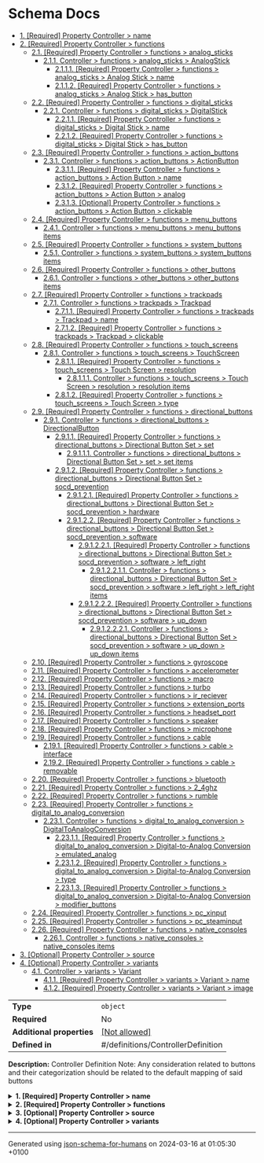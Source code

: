 # Schema Docs

- [1. [Required] Property Controller > name](#name)
- [2. [Required] Property Controller > functions](#functions)
  - [2.1. [Required] Property Controller > functions > analog_sticks](#functions_analog_sticks)
    - [2.1.1. Controller > functions > analog_sticks > AnalogStick](#autogenerated_heading_2)
      - [2.1.1.1. [Required] Property Controller > functions > analog_sticks > Analog Stick > name](#functions_analog_sticks_items_name)
      - [2.1.1.2. [Required] Property Controller > functions > analog_sticks > Analog Stick > has_button](#functions_analog_sticks_items_has_button)
  - [2.2. [Required] Property Controller > functions > digital_sticks](#functions_digital_sticks)
    - [2.2.1. Controller > functions > digital_sticks > DigitalStick](#autogenerated_heading_3)
      - [2.2.1.1. [Required] Property Controller > functions > digital_sticks > Digital Stick > name](#functions_digital_sticks_items_name)
      - [2.2.1.2. [Required] Property Controller > functions > digital_sticks > Digital Stick > has_button](#functions_digital_sticks_items_has_button)
  - [2.3. [Required] Property Controller > functions > action_buttons](#functions_action_buttons)
    - [2.3.1. Controller > functions > action_buttons > ActionButton](#autogenerated_heading_4)
      - [2.3.1.1. [Required] Property Controller > functions > action_buttons > Action Button > name](#functions_action_buttons_items_name)
      - [2.3.1.2. [Required] Property Controller > functions > action_buttons > Action Button > analog](#functions_action_buttons_items_analog)
      - [2.3.1.3. [Optional] Property Controller > functions > action_buttons > Action Button > clickable](#functions_action_buttons_items_clickable)
  - [2.4. [Required] Property Controller > functions > menu_buttons](#functions_menu_buttons)
    - [2.4.1. Controller > functions > menu_buttons > menu_buttons items](#autogenerated_heading_5)
  - [2.5. [Required] Property Controller > functions > system_buttons](#functions_system_buttons)
    - [2.5.1. Controller > functions > system_buttons > system_buttons items](#autogenerated_heading_6)
  - [2.6. [Required] Property Controller > functions > other_buttons](#functions_other_buttons)
    - [2.6.1. Controller > functions > other_buttons > other_buttons items](#autogenerated_heading_7)
  - [2.7. [Required] Property Controller > functions > trackpads](#functions_trackpads)
    - [2.7.1. Controller > functions > trackpads > Trackpad](#autogenerated_heading_8)
      - [2.7.1.1. [Required] Property Controller > functions > trackpads > Trackpad > name](#functions_trackpads_items_name)
      - [2.7.1.2. [Required] Property Controller > functions > trackpads > Trackpad > clickable](#functions_trackpads_items_clickable)
  - [2.8. [Required] Property Controller > functions > touch_screens](#functions_touch_screens)
    - [2.8.1. Controller > functions > touch_screens > TouchScreen](#autogenerated_heading_9)
      - [2.8.1.1. [Required] Property Controller > functions > touch_screens > Touch Screen > resolution](#functions_touch_screens_items_resolution)
        - [2.8.1.1.1. Controller > functions > touch_screens > Touch Screen > resolution > resolution items](#autogenerated_heading_10)
      - [2.8.1.2. [Required] Property Controller > functions > touch_screens > Touch Screen > type](#functions_touch_screens_items_type)
  - [2.9. [Required] Property Controller > functions > directional_buttons](#functions_directional_buttons)
    - [2.9.1. Controller > functions > directional_buttons > DirectionalButton](#autogenerated_heading_11)
      - [2.9.1.1. [Required] Property Controller > functions > directional_buttons > Directional Button Set > set](#functions_directional_buttons_items_set)
        - [2.9.1.1.1. Controller > functions > directional_buttons > Directional Button Set > set > set items](#autogenerated_heading_12)
      - [2.9.1.2. [Required] Property Controller > functions > directional_buttons > Directional Button Set > socd_prevention](#functions_directional_buttons_items_socd_prevention)
        - [2.9.1.2.1. [Required] Property Controller > functions > directional_buttons > Directional Button Set > socd_prevention > hardware](#functions_directional_buttons_items_socd_prevention_hardware)
        - [2.9.1.2.2. [Required] Property Controller > functions > directional_buttons > Directional Button Set > socd_prevention > software](#functions_directional_buttons_items_socd_prevention_software)
          - [2.9.1.2.2.1. [Required] Property Controller > functions > directional_buttons > Directional Button Set > socd_prevention > software > left_right](#functions_directional_buttons_items_socd_prevention_software_left_right)
            - [2.9.1.2.2.1.1. Controller > functions > directional_buttons > Directional Button Set > socd_prevention > software > left_right > left_right items](#autogenerated_heading_13)
          - [2.9.1.2.2.2. [Required] Property Controller > functions > directional_buttons > Directional Button Set > socd_prevention > software > up_down](#functions_directional_buttons_items_socd_prevention_software_up_down)
            - [2.9.1.2.2.2.1. Controller > functions > directional_buttons > Directional Button Set > socd_prevention > software > up_down > up_down items](#autogenerated_heading_14)
  - [2.10. [Required] Property Controller > functions > gyroscope](#functions_gyroscope)
  - [2.11. [Required] Property Controller > functions > accelerometer](#functions_accelerometer)
  - [2.12. [Required] Property Controller > functions > macro](#functions_macro)
  - [2.13. [Required] Property Controller > functions > turbo](#functions_turbo)
  - [2.14. [Required] Property Controller > functions > ir_reciever](#functions_ir_reciever)
  - [2.15. [Required] Property Controller > functions > extension_ports](#functions_extension_ports)
  - [2.16. [Required] Property Controller > functions > headset_port](#functions_headset_port)
  - [2.17. [Required] Property Controller > functions > speaker](#functions_speaker)
  - [2.18. [Required] Property Controller > functions > microphone](#functions_microphone)
  - [2.19. [Required] Property Controller > functions > cable](#functions_cable)
    - [2.19.1. [Required] Property Controller > functions > cable > interface](#functions_cable_interface)
    - [2.19.2. [Required] Property Controller > functions > cable > removable](#functions_cable_removable)
  - [2.20. [Required] Property Controller > functions > bluetooth](#functions_bluetooth)
  - [2.21. [Required] Property Controller > functions > 2_4ghz](#functions_2_4ghz)
  - [2.22. [Required] Property Controller > functions > rumble](#functions_rumble)
  - [2.23. [Required] Property Controller > functions > digital_to_analog_conversion](#functions_digital_to_analog_conversion)
    - [2.23.1. Controller > functions > digital_to_analog_conversion > DigitalToAnalogConversion](#autogenerated_heading_15)
      - [2.23.1.1. [Required] Property Controller > functions > digital_to_analog_conversion > Digital-to-Analog Conversion > emulated_analog](#functions_digital_to_analog_conversion_items_emulated_analog)
      - [2.23.1.2. [Required] Property Controller > functions > digital_to_analog_conversion > Digital-to-Analog Conversion > type](#functions_digital_to_analog_conversion_items_type)
      - [2.23.1.3. [Required] Property Controller > functions > digital_to_analog_conversion > Digital-to-Analog Conversion > modifier_buttons](#functions_digital_to_analog_conversion_items_modifier_buttons)
  - [2.24. [Required] Property Controller > functions > pc_xinput](#functions_pc_xinput)
  - [2.25. [Required] Property Controller > functions > pc_steaminput](#functions_pc_steaminput)
  - [2.26. [Required] Property Controller > functions > native_consoles](#functions_native_consoles)
    - [2.26.1. Controller > functions > native_consoles > native_consoles items](#autogenerated_heading_16)
- [3. [Optional] Property Controller > source](#source)
- [4. [Optional] Property Controller > variants](#variants)
  - [4.1. Controller > variants > Variant](#autogenerated_heading_17)
    - [4.1.1. [Required] Property Controller > variants > Variant > name](#variants_items_name)
    - [4.1.2. [Required] Property Controller > variants > Variant > image](#variants_items_image)

|                           |                                                         |
| ------------------------- | ------------------------------------------------------- |
| **Type**                  | `object`                                                |
| **Required**              | No                                                      |
| **Additional properties** | [[Not allowed]](# "Additional Properties not allowed.") |
| **Defined in**            | #/definitions/ControllerDefinition                      |

**Description:** Controller Definition
Note: Any consideration related to buttons and their categorization should be related to the default mapping of said buttons

<details>
<summary>
<strong> <a name="name"></a>1. [Required] Property Controller > name</strong>  

</summary>
<blockquote>

**Title:** Name

|              |          |
| ------------ | -------- |
| **Type**     | `string` |
| **Required** | Yes      |

**Description:** Name of the device

</blockquote>
</details>

<details>
<summary>
<strong> <a name="functions"></a>2. [Required] Property Controller > functions</strong>  

</summary>
<blockquote>

|                           |                                                         |
| ------------------------- | ------------------------------------------------------- |
| **Type**                  | `object`                                                |
| **Required**              | Yes                                                     |
| **Additional properties** | [[Not allowed]](# "Additional Properties not allowed.") |
| **Defined in**            | #/definitions/Functions                                 |

**Description:** Functionalities of the controller

<details>
<summary>
<strong> <a name="functions_analog_sticks"></a>2.1. [Required] Property Controller > functions > analog_sticks</strong>  

</summary>
<blockquote>

|              |                 |
| ------------ | --------------- |
| **Type**     | `array or null` |
| **Required** | Yes             |

|                      | Array restrictions |
| -------------------- | ------------------ |
| **Min items**        | N/A                |
| **Max items**        | N/A                |
| **Items unicity**    | True               |
| **Additional items** | False              |
| **Tuple validation** | See below          |

| Each item of this array must be               | Description                                                                                            |
| --------------------------------------------- | ------------------------------------------------------------------------------------------------------ |
| [AnalogStick](#functions_analog_sticks_items) | Control stick offering fine-tuned control beyond the traditional 8 directions of a directional pad ... |

#### <a name="autogenerated_heading_2"></a>2.1.1. Controller > functions > analog_sticks > AnalogStick

|                           |                                                         |
| ------------------------- | ------------------------------------------------------- |
| **Type**                  | `object`                                                |
| **Required**              | No                                                      |
| **Additional properties** | [[Not allowed]](# "Additional Properties not allowed.") |
| **Defined in**            | #/definitions/AnalogStick                               |

**Description:** Control stick offering fine-tuned control beyond the traditional 8 directions of a directional pad
e.g. The Left and Right stick of the Sony Dualsense

<details>
<summary>
<strong> <a name="functions_analog_sticks_items_name"></a>2.1.1.1. [Required] Property Controller > functions > analog_sticks > Analog Stick > name</strong>  

</summary>
<blockquote>

|              |          |
| ------------ | -------- |
| **Type**     | `string` |
| **Required** | Yes      |

</blockquote>
</details>

<details>
<summary>
<strong> <a name="functions_analog_sticks_items_has_button"></a>2.1.1.2. [Required] Property Controller > functions > analog_sticks > Analog Stick > has_button</strong>  

</summary>
<blockquote>

|              |           |
| ------------ | --------- |
| **Type**     | `boolean` |
| **Required** | Yes       |

</blockquote>
</details>

</blockquote>
</details>

<details>
<summary>
<strong> <a name="functions_digital_sticks"></a>2.2. [Required] Property Controller > functions > digital_sticks</strong>  

</summary>
<blockquote>

|              |                 |
| ------------ | --------------- |
| **Type**     | `array or null` |
| **Required** | Yes             |

|                      | Array restrictions |
| -------------------- | ------------------ |
| **Min items**        | N/A                |
| **Max items**        | N/A                |
| **Items unicity**    | True               |
| **Additional items** | False              |
| **Tuple validation** | See below          |

| Each item of this array must be                 | Description                                                            |
| ----------------------------------------------- | ---------------------------------------------------------------------- |
| [DigitalStick](#functions_digital_sticks_items) | Control stick only capable of transmitting up to 8 discrete inputs ... |

#### <a name="autogenerated_heading_3"></a>2.2.1. Controller > functions > digital_sticks > DigitalStick

|                           |                                                         |
| ------------------------- | ------------------------------------------------------- |
| **Type**                  | `object`                                                |
| **Required**              | No                                                      |
| **Additional properties** | [[Not allowed]](# "Additional Properties not allowed.") |
| **Defined in**            | #/definitions/DigitalStick                              |

**Description:** Control stick only capable of transmitting up to 8 discrete inputs
e.g. The stick of a Street Fighter II Arcade Cabinet

<details>
<summary>
<strong> <a name="functions_digital_sticks_items_name"></a>2.2.1.1. [Required] Property Controller > functions > digital_sticks > Digital Stick > name</strong>  

</summary>
<blockquote>

|              |          |
| ------------ | -------- |
| **Type**     | `string` |
| **Required** | Yes      |

</blockquote>
</details>

<details>
<summary>
<strong> <a name="functions_digital_sticks_items_has_button"></a>2.2.1.2. [Required] Property Controller > functions > digital_sticks > Digital Stick > has_button</strong>  

</summary>
<blockquote>

|              |           |
| ------------ | --------- |
| **Type**     | `boolean` |
| **Required** | Yes       |

</blockquote>
</details>

</blockquote>
</details>

<details>
<summary>
<strong> <a name="functions_action_buttons"></a>2.3. [Required] Property Controller > functions > action_buttons</strong>  

</summary>
<blockquote>

|              |                 |
| ------------ | --------------- |
| **Type**     | `array or null` |
| **Required** | Yes             |

|                      | Array restrictions |
| -------------------- | ------------------ |
| **Min items**        | N/A                |
| **Max items**        | N/A                |
| **Items unicity**    | True               |
| **Additional items** | False              |
| **Tuple validation** | See below          |

| Each item of this array must be                 | Description                                                                                                |
| ----------------------------------------------- | ---------------------------------------------------------------------------------------------------------- |
| [ActionButton](#functions_action_buttons_items) | Button traditionally mapped to performing an action in video games (e.g. Jump, Punch, Kick, Interact…) ... |

#### <a name="autogenerated_heading_4"></a>2.3.1. Controller > functions > action_buttons > ActionButton

|                           |                                                         |
| ------------------------- | ------------------------------------------------------- |
| **Type**                  | `object`                                                |
| **Required**              | No                                                      |
| **Additional properties** | [[Not allowed]](# "Additional Properties not allowed.") |
| **Defined in**            | #/definitions/ActionButton                              |

**Description:** Button traditionally mapped to performing an action in video games (e.g. Jump, Punch, Kick, Interact…)
Can be Analog or Digital
e.g.: A, B, X, Y, LT, LB, RT, RB

<details>
<summary>
<strong> <a name="functions_action_buttons_items_name"></a>2.3.1.1. [Required] Property Controller > functions > action_buttons > Action Button > name</strong>  

</summary>
<blockquote>

|              |          |
| ------------ | -------- |
| **Type**     | `string` |
| **Required** | Yes      |

</blockquote>
</details>

<details>
<summary>
<strong> <a name="functions_action_buttons_items_analog"></a>2.3.1.2. [Required] Property Controller > functions > action_buttons > Action Button > analog</strong>  

</summary>
<blockquote>

|              |           |
| ------------ | --------- |
| **Type**     | `boolean` |
| **Required** | Yes       |

</blockquote>
</details>

<details>
<summary>
<strong> <a name="functions_action_buttons_items_clickable"></a>2.3.1.3. [Optional] Property Controller > functions > action_buttons > Action Button > clickable</strong>  

</summary>
<blockquote>

|              |           |
| ------------ | --------- |
| **Type**     | `boolean` |
| **Required** | No        |

</blockquote>
</details>

</blockquote>
</details>

<details>
<summary>
<strong> <a name="functions_menu_buttons"></a>2.4. [Required] Property Controller > functions > menu_buttons</strong>  

</summary>
<blockquote>

**Title:** Menu Buttons

|              |                           |
| ------------ | ------------------------- |
| **Type**     | `array of string or null` |
| **Required** | Yes                       |

**Description:** Buttons traditionally mapped to open an in-game menu
e.g.: Start, Select

|                      | Array restrictions |
| -------------------- | ------------------ |
| **Min items**        | N/A                |
| **Max items**        | N/A                |
| **Items unicity**    | True               |
| **Additional items** | False              |
| **Tuple validation** | See below          |

| Each item of this array must be                     | Description |
| --------------------------------------------------- | ----------- |
| [menu_buttons items](#functions_menu_buttons_items) | -           |

#### <a name="autogenerated_heading_5"></a>2.4.1. Controller > functions > menu_buttons > menu_buttons items

|              |          |
| ------------ | -------- |
| **Type**     | `string` |
| **Required** | No       |

</blockquote>
</details>

<details>
<summary>
<strong> <a name="functions_system_buttons"></a>2.5. [Required] Property Controller > functions > system_buttons</strong>  

</summary>
<blockquote>

**Title:** System Buttons

|              |                           |
| ------------ | ------------------------- |
| **Type**     | `array of string or null` |
| **Required** | Yes                       |

**Description:** Buttons traditionally mapped to open a system menu or perform an OS-level operation
e.g.: Share, Home

|                      | Array restrictions |
| -------------------- | ------------------ |
| **Min items**        | N/A                |
| **Max items**        | N/A                |
| **Items unicity**    | True               |
| **Additional items** | False              |
| **Tuple validation** | See below          |

| Each item of this array must be                         | Description |
| ------------------------------------------------------- | ----------- |
| [system_buttons items](#functions_system_buttons_items) | -           |

#### <a name="autogenerated_heading_6"></a>2.5.1. Controller > functions > system_buttons > system_buttons items

|              |          |
| ------------ | -------- |
| **Type**     | `string` |
| **Required** | No       |

</blockquote>
</details>

<details>
<summary>
<strong> <a name="functions_other_buttons"></a>2.6. [Required] Property Controller > functions > other_buttons</strong>  

</summary>
<blockquote>

**Title:** Other Buttons

|              |                           |
| ------------ | ------------------------- |
| **Type**     | `array of string or null` |
| **Required** | Yes                       |

**Description:** Buttons which do not perform any software-level or OS-level operation on the console or PC they are connected to, and are not recognized as buttons by the software or OS
e.g.: Power, Sync, Turbo, Profile

|                      | Array restrictions |
| -------------------- | ------------------ |
| **Min items**        | N/A                |
| **Max items**        | N/A                |
| **Items unicity**    | True               |
| **Additional items** | False              |
| **Tuple validation** | See below          |

| Each item of this array must be                       | Description |
| ----------------------------------------------------- | ----------- |
| [other_buttons items](#functions_other_buttons_items) | -           |

#### <a name="autogenerated_heading_7"></a>2.6.1. Controller > functions > other_buttons > other_buttons items

|              |          |
| ------------ | -------- |
| **Type**     | `string` |
| **Required** | No       |

</blockquote>
</details>

<details>
<summary>
<strong> <a name="functions_trackpads"></a>2.7. [Required] Property Controller > functions > trackpads</strong>  

</summary>
<blockquote>

|              |                 |
| ------------ | --------------- |
| **Type**     | `array or null` |
| **Required** | Yes             |

|                      | Array restrictions |
| -------------------- | ------------------ |
| **Min items**        | N/A                |
| **Max items**        | N/A                |
| **Items unicity**    | True               |
| **Additional items** | False              |
| **Tuple validation** | See below          |

| Each item of this array must be        | Description                                                 |
| -------------------------------------- | ----------------------------------------------------------- |
| [Trackpad](#functions_trackpads_items) | Tactile sensor commonly found on laptops to emulate a mouse |

#### <a name="autogenerated_heading_8"></a>2.7.1. Controller > functions > trackpads > Trackpad

|                           |                                                         |
| ------------------------- | ------------------------------------------------------- |
| **Type**                  | `object`                                                |
| **Required**              | No                                                      |
| **Additional properties** | [[Not allowed]](# "Additional Properties not allowed.") |
| **Defined in**            | #/definitions/Trackpad                                  |

**Description:** Tactile sensor commonly found on laptops to emulate a mouse

<details>
<summary>
<strong> <a name="functions_trackpads_items_name"></a>2.7.1.1. [Required] Property Controller > functions > trackpads > Trackpad > name</strong>  

</summary>
<blockquote>

|              |          |
| ------------ | -------- |
| **Type**     | `string` |
| **Required** | Yes      |

</blockquote>
</details>

<details>
<summary>
<strong> <a name="functions_trackpads_items_clickable"></a>2.7.1.2. [Required] Property Controller > functions > trackpads > Trackpad > clickable</strong>  

</summary>
<blockquote>

|              |           |
| ------------ | --------- |
| **Type**     | `boolean` |
| **Required** | Yes       |

</blockquote>
</details>

</blockquote>
</details>

<details>
<summary>
<strong> <a name="functions_touch_screens"></a>2.8. [Required] Property Controller > functions > touch_screens</strong>  

</summary>
<blockquote>

|              |                 |
| ------------ | --------------- |
| **Type**     | `array or null` |
| **Required** | Yes             |

|                      | Array restrictions |
| -------------------- | ------------------ |
| **Min items**        | N/A                |
| **Max items**        | N/A                |
| **Items unicity**    | True               |
| **Additional items** | False              |
| **Tuple validation** | See below          |

| Each item of this array must be               | Description |
| --------------------------------------------- | ----------- |
| [TouchScreen](#functions_touch_screens_items) | -           |

#### <a name="autogenerated_heading_9"></a>2.8.1. Controller > functions > touch_screens > TouchScreen

|                           |                                                         |
| ------------------------- | ------------------------------------------------------- |
| **Type**                  | `object`                                                |
| **Required**              | No                                                      |
| **Additional properties** | [[Not allowed]](# "Additional Properties not allowed.") |
| **Defined in**            | #/definitions/TouchScreen                               |

<details>
<summary>
<strong> <a name="functions_touch_screens_items_resolution"></a>2.8.1.1. [Required] Property Controller > functions > touch_screens > Touch Screen > resolution</strong>  

</summary>
<blockquote>

|              |                    |
| ------------ | ------------------ |
| **Type**     | `array of integer` |
| **Required** | Yes                |

|                      | Array restrictions |
| -------------------- | ------------------ |
| **Min items**        | 2                  |
| **Max items**        | 2                  |
| **Items unicity**    | False              |
| **Additional items** | False              |
| **Tuple validation** | See below          |

| Each item of this array must be                                     | Description |
| ------------------------------------------------------------------- | ----------- |
| [resolution items](#functions_touch_screens_items_resolution_items) | -           |

##### <a name="autogenerated_heading_10"></a>2.8.1.1.1. Controller > functions > touch_screens > Touch Screen > resolution > resolution items

|              |           |
| ------------ | --------- |
| **Type**     | `integer` |
| **Required** | No        |

| Restrictions |        |
| ------------ | ------ |
| **Minimum**  | &ge; 0 |

</blockquote>
</details>

<details>
<summary>
<strong> <a name="functions_touch_screens_items_type"></a>2.8.1.2. [Required] Property Controller > functions > touch_screens > Touch Screen > type</strong>  

</summary>
<blockquote>

|              |                    |
| ------------ | ------------------ |
| **Type**     | `enum (of string)` |
| **Required** | Yes                |

Must be one of:
* "resistive"
* "capacitive"

</blockquote>
</details>

</blockquote>
</details>

<details>
<summary>
<strong> <a name="functions_directional_buttons"></a>2.9. [Required] Property Controller > functions > directional_buttons</strong>  

</summary>
<blockquote>

|              |                 |
| ------------ | --------------- |
| **Type**     | `array or null` |
| **Required** | Yes             |

|                      | Array restrictions |
| -------------------- | ------------------ |
| **Min items**        | N/A                |
| **Max items**        | N/A                |
| **Items unicity**    | True               |
| **Additional items** | False              |
| **Tuple validation** | See below          |

| Each item of this array must be                           | Description                                                                                                         |
| --------------------------------------------------------- | ------------------------------------------------------------------------------------------------------------------- |
| [DirectionalButton](#functions_directional_buttons_items) | Set of Individual Buttons which, together, can transmit direction-based inputs to a game similar to a Digital Stick |

#### <a name="autogenerated_heading_11"></a>2.9.1. Controller > functions > directional_buttons > DirectionalButton

|                           |                                                         |
| ------------------------- | ------------------------------------------------------- |
| **Type**                  | `object`                                                |
| **Required**              | No                                                      |
| **Additional properties** | [[Not allowed]](# "Additional Properties not allowed.") |
| **Defined in**            | #/definitions/DirectionalButton                         |

**Description:** Set of Individual Buttons which, together, can transmit direction-based inputs to a game similar to a Digital Stick

<details>
<summary>
<strong> <a name="functions_directional_buttons_items_set"></a>2.9.1.1. [Required] Property Controller > functions > directional_buttons > Directional Button Set > set</strong>  

</summary>
<blockquote>

|              |                   |
| ------------ | ----------------- |
| **Type**     | `array of string` |
| **Required** | Yes               |

|                      | Array restrictions |
| -------------------- | ------------------ |
| **Min items**        | N/A                |
| **Max items**        | N/A                |
| **Items unicity**    | True               |
| **Additional items** | False              |
| **Tuple validation** | See below          |

| Each item of this array must be                             | Description |
| ----------------------------------------------------------- | ----------- |
| [set items](#functions_directional_buttons_items_set_items) | -           |

##### <a name="autogenerated_heading_12"></a>2.9.1.1.1. Controller > functions > directional_buttons > Directional Button Set > set > set items

|              |          |
| ------------ | -------- |
| **Type**     | `string` |
| **Required** | No       |

</blockquote>
</details>

<details>
<summary>
<strong> <a name="functions_directional_buttons_items_socd_prevention"></a>2.9.1.2. [Required] Property Controller > functions > directional_buttons > Directional Button Set > socd_prevention</strong>  

</summary>
<blockquote>

|                           |                                                         |
| ------------------------- | ------------------------------------------------------- |
| **Type**                  | `object`                                                |
| **Required**              | Yes                                                     |
| **Additional properties** | [[Not allowed]](# "Additional Properties not allowed.") |
| **Defined in**            | #/definitions/SocdPrevention                            |

**Description:** Hardware or software-based solutions which may prevent sending two Simultaneously Opposite Cardinal Direction inputs to the console or PC

<details>
<summary>
<strong> <a name="functions_directional_buttons_items_socd_prevention_hardware"></a>2.9.1.2.1. [Required] Property Controller > functions > directional_buttons > Directional Button Set > socd_prevention > hardware</strong>  

</summary>
<blockquote>

**Title:** Hardware SOCD Prevention

|              |           |
| ------------ | --------- |
| **Type**     | `boolean` |
| **Required** | Yes       |

**Description:** Whether or not there is a hardware-based solution which may physically prevent two Simultaneously Opposite Cardinal Direction to be pressed at the same time, e.g. a D-Pad’s pivot

</blockquote>
</details>

<details>
<summary>
<strong> <a name="functions_directional_buttons_items_socd_prevention_software"></a>2.9.1.2.2. [Required] Property Controller > functions > directional_buttons > Directional Button Set > socd_prevention > software</strong>  

</summary>
<blockquote>

|                |                            |
| -------------- | -------------------------- |
| **Type**       | `object or null`           |
| **Required**   | Yes                        |
| **Defined in** | #/definitions/SoftwareSOCD |

**Description:** List of software-based solutions offered by the controller’s firmware which may prevent sending two Simultaneously Opposite Cardinal Direction inputs to the console or PC, if any
- neutral: Pressing Left+Right or Up+Down cancels the input and sends a Neutral position to the console or PC
- last_input: Pressing Left+Right or Up+Down sends the last pressed direction to the console or PC
- first_input: Pressing Left+Right or Up+Down will ignore the new direction being sent and sends the first pressed direction to the console or PC
- up: (Only for Up+Down) Pressing Up+Down always sends Up to to the console or PC
- disable: Software SOCD Prevention can be disabled, leading to both Left & Right inputs or Up & Down inputs being sent to the console or PC

<details>
<summary>
<strong> <a name="functions_directional_buttons_items_socd_prevention_software_left_right"></a>2.9.1.2.2.1. [Required] Property Controller > functions > directional_buttons > Directional Button Set > socd_prevention > software > left_right</strong>  

</summary>
<blockquote>

|              |                             |
| ------------ | --------------------------- |
| **Type**     | `array of enum (of string)` |
| **Required** | Yes                         |

|                      | Array restrictions |
| -------------------- | ------------------ |
| **Min items**        | N/A                |
| **Max items**        | N/A                |
| **Items unicity**    | True               |
| **Additional items** | False              |
| **Tuple validation** | See below          |

| Each item of this array must be                                                                    | Description |
| -------------------------------------------------------------------------------------------------- | ----------- |
| [left_right items](#functions_directional_buttons_items_socd_prevention_software_left_right_items) | -           |

##### <a name="autogenerated_heading_13"></a>2.9.1.2.2.1.1. Controller > functions > directional_buttons > Directional Button Set > socd_prevention > software > left_right > left_right items

|              |                    |
| ------------ | ------------------ |
| **Type**     | `enum (of string)` |
| **Required** | No                 |

Must be one of:
* "neutral"
* "last_input"
* "disable"

</blockquote>
</details>

<details>
<summary>
<strong> <a name="functions_directional_buttons_items_socd_prevention_software_up_down"></a>2.9.1.2.2.2. [Required] Property Controller > functions > directional_buttons > Directional Button Set > socd_prevention > software > up_down</strong>  

</summary>
<blockquote>

|              |                             |
| ------------ | --------------------------- |
| **Type**     | `array of enum (of string)` |
| **Required** | Yes                         |

|                      | Array restrictions |
| -------------------- | ------------------ |
| **Min items**        | N/A                |
| **Max items**        | N/A                |
| **Items unicity**    | True               |
| **Additional items** | False              |
| **Tuple validation** | See below          |

| Each item of this array must be                                                              | Description |
| -------------------------------------------------------------------------------------------- | ----------- |
| [up_down items](#functions_directional_buttons_items_socd_prevention_software_up_down_items) | -           |

##### <a name="autogenerated_heading_14"></a>2.9.1.2.2.2.1. Controller > functions > directional_buttons > Directional Button Set > socd_prevention > software > up_down > up_down items

|              |                    |
| ------------ | ------------------ |
| **Type**     | `enum (of string)` |
| **Required** | No                 |

Must be one of:
* "neutral"
* "last_input"
* "first_input"
* "disable"
* "up"

</blockquote>
</details>

</blockquote>
</details>

</blockquote>
</details>

</blockquote>
</details>

<details>
<summary>
<strong> <a name="functions_gyroscope"></a>2.10. [Required] Property Controller > functions > gyroscope</strong>  

</summary>
<blockquote>

**Title:** Gyroscope

|              |           |
| ------------ | --------- |
| **Type**     | `boolean` |
| **Required** | Yes       |

**Description:** Whether or not the controller has an integrated gyroscope

</blockquote>
</details>

<details>
<summary>
<strong> <a name="functions_accelerometer"></a>2.11. [Required] Property Controller > functions > accelerometer</strong>  

</summary>
<blockquote>

**Title:** Accelerometer

|              |           |
| ------------ | --------- |
| **Type**     | `boolean` |
| **Required** | Yes       |

**Description:** Whether or not the controller has an integrated accelerometer

</blockquote>
</details>

<details>
<summary>
<strong> <a name="functions_macro"></a>2.12. [Required] Property Controller > functions > macro</strong>  

</summary>
<blockquote>

**Title:** Macro

|              |           |
| ------------ | --------- |
| **Type**     | `boolean` |
| **Required** | Yes       |

**Description:** Indicates if the buttons of the controller can be mapped to perform a sequence of and/or simultaneous standard button presses automatically
Not to be confused with Turbo
Includes the simultaneous pressing of directional buttons

</blockquote>
</details>

<details>
<summary>
<strong> <a name="functions_turbo"></a>2.13. [Required] Property Controller > functions > turbo</strong>  

</summary>
<blockquote>

**Title:** Turbo

|              |           |
| ------------ | --------- |
| **Type**     | `boolean` |
| **Required** | Yes       |

**Description:** Indicates if the buttons of the controller can be mapped to simulate the frequent and periodic pressing and unpressing of said button when held
Not to be confued with Macro

</blockquote>
</details>

<details>
<summary>
<strong> <a name="functions_ir_reciever"></a>2.14. [Required] Property Controller > functions > ir_reciever</strong>  

</summary>
<blockquote>

**Title:** Infrared Receiver

|              |           |
| ------------ | --------- |
| **Type**     | `boolean` |
| **Required** | Yes       |

**Description:** Whether or not the controller has an integrated Infrared Receiver

</blockquote>
</details>

<details>
<summary>
<strong> <a name="functions_extension_ports"></a>2.15. [Required] Property Controller > functions > extension_ports</strong>  

</summary>
<blockquote>

**Title:** Extension Ports

|              |           |
| ------------ | --------- |
| **Type**     | `integer` |
| **Required** | Yes       |

**Description:** Number of additional data ports present on the controller, excluding any cable port used for connecting or charging the device, or the Headset Port

| Restrictions |        |
| ------------ | ------ |
| **Minimum**  | &ge; 0 |

</blockquote>
</details>

<details>
<summary>
<strong> <a name="functions_headset_port"></a>2.16. [Required] Property Controller > functions > headset_port</strong>  

</summary>
<blockquote>

**Title:** Headset Port

|              |           |
| ------------ | --------- |
| **Type**     | `boolean` |
| **Required** | Yes       |

**Description:** Whether or not the controller has an integrated Jack headphone port

</blockquote>
</details>

<details>
<summary>
<strong> <a name="functions_speaker"></a>2.17. [Required] Property Controller > functions > speaker</strong>  

</summary>
<blockquote>

**Title:** Speaker

|              |           |
| ------------ | --------- |
| **Type**     | `boolean` |
| **Required** | Yes       |

**Description:** Whether or not the controller has an integrated speaker

</blockquote>
</details>

<details>
<summary>
<strong> <a name="functions_microphone"></a>2.18. [Required] Property Controller > functions > microphone</strong>  

</summary>
<blockquote>

**Title:** Microphone

|              |           |
| ------------ | --------- |
| **Type**     | `boolean` |
| **Required** | Yes       |

**Description:** Whether or not the controller has an integrated microphone

</blockquote>
</details>

<details>
<summary>
<strong> <a name="functions_cable"></a>2.19. [Required] Property Controller > functions > cable</strong>  

</summary>
<blockquote>

|                |                     |
| -------------- | ------------------- |
| **Type**       | `object or null`    |
| **Required**   | Yes                 |
| **Defined in** | #/definitions/Cable |

**Description:** Cable or cable port allowing for a connection between a console or PC and the controller

<details>
<summary>
<strong> <a name="functions_cable_interface"></a>2.19.1. [Required] Property Controller > functions > cable > interface</strong>  

</summary>
<blockquote>

|              |                    |
| ------------ | ------------------ |
| **Type**     | `enum (of string)` |
| **Required** | Yes                |

Must be one of:
* "USB-A"
* "USB-C"
* "Mini USB-A"
* "Micro USB-A"
* "GameCube Controller Port"

</blockquote>
</details>

<details>
<summary>
<strong> <a name="functions_cable_removable"></a>2.19.2. [Required] Property Controller > functions > cable > removable</strong>  

</summary>
<blockquote>

|              |           |
| ------------ | --------- |
| **Type**     | `boolean` |
| **Required** | Yes       |

</blockquote>
</details>

</blockquote>
</details>

<details>
<summary>
<strong> <a name="functions_bluetooth"></a>2.20. [Required] Property Controller > functions > bluetooth</strong>  

</summary>
<blockquote>

**Title:** Bluetooth

|              |           |
| ------------ | --------- |
| **Type**     | `boolean` |
| **Required** | Yes       |

**Description:** Whether or not the controller is capable to connect wirerlessly to a device via Bluetooth

</blockquote>
</details>

<details>
<summary>
<strong> <a name="functions_2_4ghz"></a>2.21. [Required] Property Controller > functions > 2_4ghz</strong>  

</summary>
<blockquote>

**Title:** 2.4GHz

|              |           |
| ------------ | --------- |
| **Type**     | `boolean` |
| **Required** | Yes       |

**Description:** Whether or not the controller is capable to connect wirerlessly to a device via a 2.4GHz connection, including if said connection requires an additional dongle provided with the controller

</blockquote>
</details>

<details>
<summary>
<strong> <a name="functions_rumble"></a>2.22. [Required] Property Controller > functions > rumble</strong>  

</summary>
<blockquote>

**Title:** Rumble

|              |                            |
| ------------ | -------------------------- |
| **Type**     | `enum (of null or string)` |
| **Required** | Yes                        |

**Description:** Type of rumble functionnality offered by the controller, if it applies.
- standard: Refers to traditional rumble motors found in the Nintendo GameCube controller for instance
- enhanced: Refers to any kind of haptic feedback implemented other than the former, as seen for instance in the Nintendo Switch Joy-Con or the Sony Dualsense

Must be one of:
* "enhanced"
* "standard"
* null

</blockquote>
</details>

<details>
<summary>
<strong> <a name="functions_digital_to_analog_conversion"></a>2.23. [Required] Property Controller > functions > digital_to_analog_conversion</strong>  

</summary>
<blockquote>

|              |                 |
| ------------ | --------------- |
| **Type**     | `array or null` |
| **Required** | Yes             |

|                      | Array restrictions |
| -------------------- | ------------------ |
| **Min items**        | N/A                |
| **Max items**        | N/A                |
| **Items unicity**    | True               |
| **Additional items** | False              |
| **Tuple validation** | See below          |

| Each item of this array must be                                            | Description                                                                         |
| -------------------------------------------------------------------------- | ----------------------------------------------------------------------------------- |
| [DigitalToAnalogConversion](#functions_digital_to_analog_conversion_items) | Digital-to-analog conversion capabilities the controller may be able to perform ... |

#### <a name="autogenerated_heading_15"></a>2.23.1. Controller > functions > digital_to_analog_conversion > DigitalToAnalogConversion

|                           |                                                         |
| ------------------------- | ------------------------------------------------------- |
| **Type**                  | `object`                                                |
| **Required**              | No                                                      |
| **Additional properties** | [[Not allowed]](# "Additional Properties not allowed.") |
| **Defined in**            | #/definitions/DigitalToAnalogConversion                 |

**Description:** Digital-to-analog conversion capabilities the controller may be able to perform
- 8_way: The device is only capable of emulating the 8 extreme cardinal inputs for said analog stick
- button: The device is only capable of emulating the full press of said button
- precision: The exact output of said button or analog stick axis can be controlled and fine-tuned either via hard mapping in the controller’s firmware, or using modifier buttons

<details>
<summary>
<strong> <a name="functions_digital_to_analog_conversion_items_emulated_analog"></a>2.23.1.1. [Required] Property Controller > functions > digital_to_analog_conversion > Digital-to-Analog Conversion > emulated_analog</strong>  

</summary>
<blockquote>

|              |          |
| ------------ | -------- |
| **Type**     | `string` |
| **Required** | Yes      |

</blockquote>
</details>

<details>
<summary>
<strong> <a name="functions_digital_to_analog_conversion_items_type"></a>2.23.1.2. [Required] Property Controller > functions > digital_to_analog_conversion > Digital-to-Analog Conversion > type</strong>  

</summary>
<blockquote>

|              |                    |
| ------------ | ------------------ |
| **Type**     | `enum (of string)` |
| **Required** | Yes                |

Must be one of:
* "8_way"
* "precision"
* "button"

</blockquote>
</details>

<details>
<summary>
<strong> <a name="functions_digital_to_analog_conversion_items_modifier_buttons"></a>2.23.1.3. [Required] Property Controller > functions > digital_to_analog_conversion > Digital-to-Analog Conversion > modifier_buttons</strong>  

</summary>
<blockquote>

**Title:** Modifier Button

|              |           |
| ------------ | --------- |
| **Type**     | `integer` |
| **Required** | Yes       |

**Description:** Number of modifier buttons whose sole purpose is to change the value of the analog output value of a button press or analog stick axis

| Restrictions |        |
| ------------ | ------ |
| **Minimum**  | &ge; 0 |

</blockquote>
</details>

</blockquote>
</details>

<details>
<summary>
<strong> <a name="functions_pc_xinput"></a>2.24. [Required] Property Controller > functions > pc_xinput</strong>  

</summary>
<blockquote>

**Title:** XInput compatibility

|              |           |
| ------------ | --------- |
| **Type**     | `boolean` |
| **Required** | Yes       |

**Description:** Whether or not the controller can be recognized by Windows and Windows games as an XInput controller with no additional drivers or adapters, and as such behave as an Xbox 360 controller would

</blockquote>
</details>

<details>
<summary>
<strong> <a name="functions_pc_steaminput"></a>2.25. [Required] Property Controller > functions > pc_steaminput</strong>  

</summary>
<blockquote>

**Title:** Steam Input compatibility

|              |           |
| ------------ | --------- |
| **Type**     | `boolean` |
| **Required** | Yes       |

**Description:** Whether or not the controller can be recognized by Steam on Windows and Linux with no additional drivers or adapters, and translate the controller inputs to XInput via Steam Input

</blockquote>
</details>

<details>
<summary>
<strong> <a name="functions_native_consoles"></a>2.26. [Required] Property Controller > functions > native_consoles</strong>  

</summary>
<blockquote>

**Title:** Native Consoles

|              |                                     |
| ------------ | ----------------------------------- |
| **Type**     | `array of enum (of string) or null` |
| **Required** | Yes                                 |

**Description:** Lists the consoles on which the controller can be used without the use of an adapter, for most games.
In the case of the PS5, applies if the controller is recognized by the PS4 compatibility layer implemented in Street Fighter 6 and other fighting games as well.

|                      | Array restrictions |
| -------------------- | ------------------ |
| **Min items**        | N/A                |
| **Max items**        | N/A                |
| **Items unicity**    | True               |
| **Additional items** | False              |
| **Tuple validation** | See below          |

| Each item of this array must be                           | Description |
| --------------------------------------------------------- | ----------- |
| [native_consoles items](#functions_native_consoles_items) | -           |

#### <a name="autogenerated_heading_16"></a>2.26.1. Controller > functions > native_consoles > native_consoles items

|              |                    |
| ------------ | ------------------ |
| **Type**     | `enum (of string)` |
| **Required** | No                 |

Must be one of:
* "ps1"
* "ps2"
* "ps3"
* "ps4"
* "ps5"
* "nsw"
* "wiiu"
* "wii"
* "ngc"
* "n64"
* "snes"
* "nes"
* "xbox"
* "xb360"
* "xb1"
* "xbs"
* "smd"
* "saturn"
* "dc"

</blockquote>
</details>

</blockquote>
</details>

<details>
<summary>
<strong> <a name="source"></a>3. [Optional] Property Controller > source</strong>  

</summary>
<blockquote>

**Title:** Source

|              |          |
| ------------ | -------- |
| **Type**     | `string` |
| **Required** | No       |
| **Format**   | `uri`    |

**Description:** Main source for information on the controller specifications
Ideally either a link to a manual on the Internet Archive or to an archived webpage on the Wayback Machine

| Restrictions                      |                                                                                                                                                                                                                                                                                                                                                         |
| --------------------------------- | ------------------------------------------------------------------------------------------------------------------------------------------------------------------------------------------------------------------------------------------------------------------------------------------------------------------------------------------------------- |
| **Must match regular expression** | ```https?:\/\/(www\.)?[-a-zA-Z0-9@:%._\+~#=]{1,256}\.[a-zA-Z0-9()]{1,6}\b([-a-zA-Z0-9()@:%_\+.~#?&//=]*)``` [Test](https://regex101.com/?regex=https%3F%3A%5C%2F%5C%2F%28www%5C.%29%3F%5B-a-zA-Z0-9%40%3A%25._%5C%2B~%23%3D%5D%7B1%2C256%7D%5C.%5Ba-zA-Z0-9%28%29%5D%7B1%2C6%7D%5Cb%28%5B-a-zA-Z0-9%28%29%40%3A%25_%5C%2B.~%23%3F%26%2F%2F%3D%5D%2A%29) |

</blockquote>
</details>

<details>
<summary>
<strong> <a name="variants"></a>4. [Optional] Property Controller > variants</strong>  

</summary>
<blockquote>

|              |         |
| ------------ | ------- |
| **Type**     | `array` |
| **Required** | No      |

|                      | Array restrictions |
| -------------------- | ------------------ |
| **Min items**        | N/A                |
| **Max items**        | N/A                |
| **Items unicity**    | True               |
| **Additional items** | False              |
| **Tuple validation** | See below          |

| Each item of this array must be | Description                                                                                                                                                                  |
| ------------------------------- | ---------------------------------------------------------------------------------------------------------------------------------------------------------------------------- |
| [Variant](#variants_items)      | A different way to use the controller than the one seen on the base image.png file, usually through the use of additional accessories which may attach to the controller ... |

### <a name="autogenerated_heading_17"></a>4.1. Controller > variants > Variant

|                           |                                                         |
| ------------------------- | ------------------------------------------------------- |
| **Type**                  | `object`                                                |
| **Required**              | No                                                      |
| **Additional properties** | [[Not allowed]](# "Additional Properties not allowed.") |
| **Defined in**            | #/definitions/Variant                                   |

**Description:** A different way to use the controller than the one seen on the base image.png file, usually through the use of additional accessories which may attach to the controller
May be omitted if the controller only has one variant
Note: Must include a name for the base variant

<details>
<summary>
<strong> <a name="variants_items_name"></a>4.1.1. [Required] Property Controller > variants > Variant > name</strong>  

</summary>
<blockquote>

|              |          |
| ------------ | -------- |
| **Type**     | `string` |
| **Required** | Yes      |

</blockquote>
</details>

<details>
<summary>
<strong> <a name="variants_items_image"></a>4.1.2. [Required] Property Controller > variants > Variant > image</strong>  

</summary>
<blockquote>

|              |          |
| ------------ | -------- |
| **Type**     | `string` |
| **Required** | Yes      |

</blockquote>
</details>

</blockquote>
</details>

----------------------------------------------------------------------------------------------------------------------------
Generated using [json-schema-for-humans](https://github.com/coveooss/json-schema-for-humans) on 2024-03-16 at 01:05:30 +0100